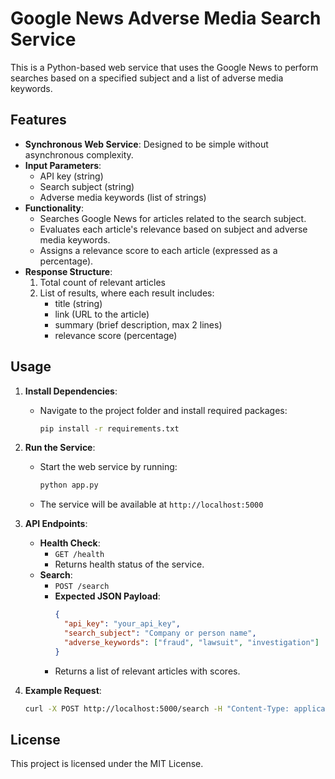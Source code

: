 # Google News Adverse Media Search Service

This is a Python-based web service that uses the Google News to perform searches based on a specified subject and a list of adverse media keywords.

## Features

- **Synchronous Web Service**: Designed to be simple without asynchronous complexity.
- **Input Parameters**:
  - API key (string)
  - Search subject (string)
  - Adverse media keywords (list of strings)
- **Functionality**:
  - Searches Google News for articles related to the search subject.
  - Evaluates each article's relevance based on subject and adverse media keywords.
  - Assigns a relevance score to each article (expressed as a percentage).
- **Response Structure**:
  1. Total count of relevant articles
  2. List of results, where each result includes:
     - title (string)
     - link (URL to the article)
     - summary (brief description, max 2 lines)
     - relevance score (percentage)

## Usage

1. **Install Dependencies**:
   - Navigate to the project folder and install required packages:
     ```bash
     pip install -r requirements.txt
     ```

2. **Run the Service**:
   - Start the web service by running:
     ```bash
     python app.py
     ```
   - The service will be available at `http://localhost:5000`

3. **API Endpoints**:
   - **Health Check**:
     - `GET /health`
     - Returns health status of the service.
   - **Search**:
     - `POST /search`
     - **Expected JSON Payload**:
       ```json
       {
         "api_key": "your_api_key",
         "search_subject": "Company or person name",
         "adverse_keywords": ["fraud", "lawsuit", "investigation"]
       }
       ```
     - Returns a list of relevant articles with scores.

4. **Example Request**:
   ```bash
   curl -X POST http://localhost:5000/search -H "Content-Type: application/json" -d '{"api_key": "your_api_key", "search_subject": "Some Subject", "adverse_keywords": ["keyword1", "keyword2"]}'
   ```

## License

This project is licensed under the MIT License.


